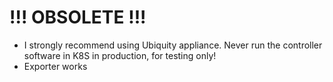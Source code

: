 # !!! OBSOLETE !!!

* I strongly recommend using Ubiquity appliance. Never run the controller software in K8S in production, for testing only!
* Exporter works
